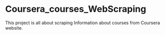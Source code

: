 # Coursera_courses_WebScraping
This project is all about scraping Information about courses from Coursera website.
